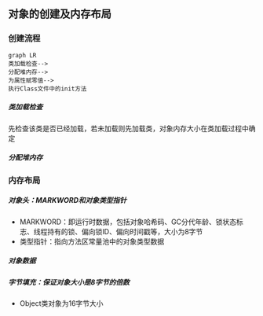 ## 对象的创建及内存布局

### 创建流程

```mermaid
graph LR
类加载检查-->
分配堆内存-->
为属性赋零值-->
执行Class文件中的init方法
```

##### 类加载检查

先检查该类是否已经加载，若未加载则先加载类，对象内存大小在类加载过程中确定

##### 分配堆内存



### 内存布局

##### 对象头：MARKWORD和对象类型指针

- MARKWORD：即运行时数据，包括对象哈希码、GC分代年龄、锁状态标志、线程持有的锁、偏向锁ID、偏向时间戳等，大小为8字节
- 类型指针：指向方法区常量池中的对象类型数据

##### 对象数据

##### 字节填充：保证对象大小是8字节的倍数

- Object类对象为16字节大小